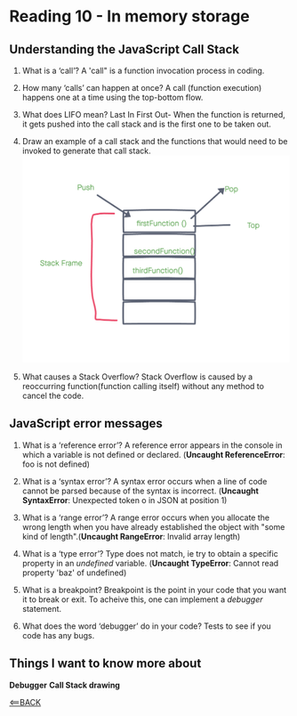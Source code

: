 # Reading 10 - In memory storage

## Understanding the JavaScript Call Stack

1. What is a ‘call’?
  A 'call" is a function invocation process in coding.

2. How many ‘calls’ can happen at once?
  A call (function execution) happens one at a time using the top-bottom flow.

3. What does LIFO mean?
  Last In First Out- When the function is returned, it gets pushed into the call stack and is the first one to be taken out.

4. Draw an example of a call stack and the functions that would need to be invoked to generate that call stack.
![Example](./images/draw-example.png)

5. What causes a Stack Overflow?
Stack Overflow is caused by a reoccurring function(function calling itself) without any method to cancel the code.

## JavaScript error messages

1. What is a ‘reference error’?
  A reference error appears in the console in which a variable is not defined or declared. (**Uncaught ReferenceError**: foo is not defined)

2. What is a ‘syntax error’?
  A syntax error occurs when a line of code cannot be parsed because of the syntax is incorrect. (**Uncaught SyntaxError**: Unexpected token o in JSON at position 1)

3. What is a ‘range error’?
  A range error occurs when you allocate the wrong length when you have already established the object with "some kind of length".(**Uncaught RangeError**: Invalid array length)

4. What is a ‘type error’?
  Type does not match, ie try to obtain a specific property in an *undefined* variable. (**Uncaught TypeError**: Cannot read property 'baz' of undefined)

5. What is a breakpoint?
  Breakpoint is the point in your code that you want it to break or exit. To acheive this, one can implement a *debugger* statement.

6. What does the word ‘debugger’ do in your code?
  Tests to see if you code has any bugs.

## Things I want to know more about

**Debugger**
**Call Stack drawing**

[<==BACK](README.md)

